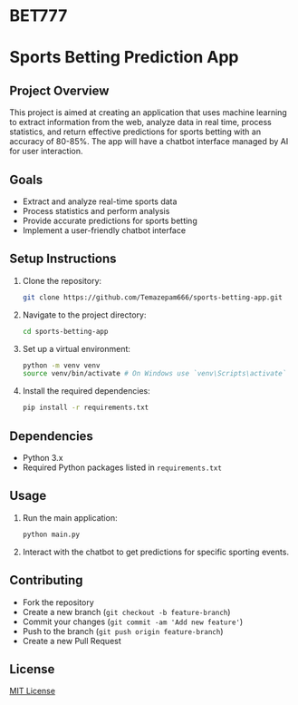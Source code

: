# BET777
# Sports Betting Prediction App

## Project Overview
This project is aimed at creating an application that uses machine learning to extract information from the web, analyze data in real time, process statistics, and return effective predictions for sports betting with an accuracy of 80-85%. The app will have a chatbot interface managed by AI for user interaction.

## Goals
- Extract and analyze real-time sports data
- Process statistics and perform analysis
- Provide accurate predictions for sports betting
- Implement a user-friendly chatbot interface

## Setup Instructions
1. Clone the repository:
    ```bash
    git clone https://github.com/Temazepam666/sports-betting-app.git
    ```
2. Navigate to the project directory:
    ```bash
    cd sports-betting-app
    ```
3. Set up a virtual environment:
    ```bash
    python -m venv venv
    source venv/bin/activate # On Windows use `venv\Scripts\activate`
    ```
4. Install the required dependencies:
    ```bash
    pip install -r requirements.txt
    ```

## Dependencies
- Python 3.x
- Required Python packages listed in `requirements.txt`

## Usage
1. Run the main application:
    ```bash
    python main.py
    ```
2. Interact with the chatbot to get predictions for specific sporting events.

## Contributing
- Fork the repository
- Create a new branch (`git checkout -b feature-branch`)
- Commit your changes (`git commit -am 'Add new feature'`)
- Push to the branch (`git push origin feature-branch`)
- Create a new Pull Request

## License
[MIT License](LICENSE)
